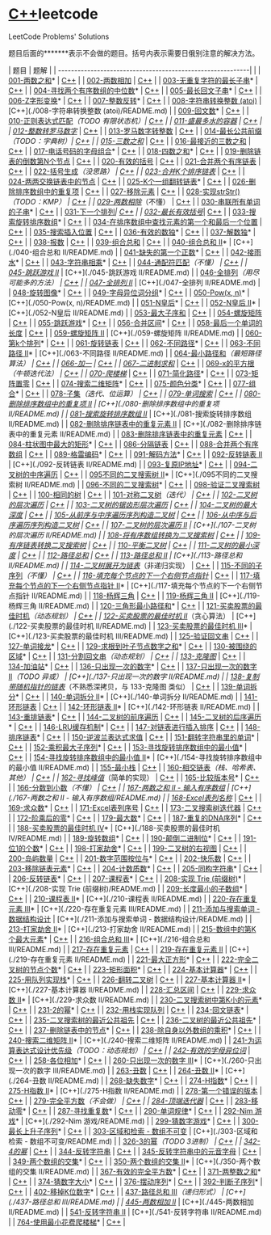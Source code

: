 # [C++](./两数之和/README.md)leetcode
LeetCode Problems' Solutions

题目后面的***\****表示不会做的题目。括号内表示需要日俄别注意的解决方法。

| 题目                                                         | 题解                         |
| -----------------------------------------------------------| |
| [001-两数之和](https://leetcode-cn.com/problems/two-sum/)*      | [C++](./001-两数之和/README.md) |
| [002-两数相加](https://leetcode-cn.com/problems/two-sum/)        | [C++](./002-两数相加/README.md) |
| [003-无重复字符的最长子串](https://leetcode-cn.com/problems/longest-substring-without-repeating-characters/)* | [C++](./003-无重复字符的最长子串/README.md) |
| [004-寻找两个有序数组的中位数](https://leetcode-cn.com/problems/median-of-two-sorted-arrays/)* | [C++](./004-寻找两个有序数组的中位数/README.md) |
| [005-最长回文子串](https://leetcode-cn.com/problems/longest-palindromic-substring/)* | [C++](./005-最长回文子串/README.md) |
| [006-Z字形变换](https://leetcode-cn.com/problems/zigzag-conversion/)* | [C++](./006-Z字形变换/README.md) |
| [007-整数反转](https://leetcode-cn.com/problems/reverse-integer/)* | [C++](./007-整数反转/README.md) |
| [008-字符串转换整数 (atoi)](https://leetcode-cn.com/problems/string-to-integer-atoi/) | [C++](./008-字符串转换整数 (atoi)/README.md) |
| [009-回文数](https://leetcode-cn.com/problems/palindrome-number/)* | [C++](./009-回文数/README.md) |
| [010-正则表达式匹配](https://leetcode-cn.com/problems/regular-expression-matching/)*（TODO 有限状态机）| [C++](./010-正则表达式匹配/README.md) |
| [011-盛最多水的容器](https://leetcode-cn.com/problems/container-with-most-water/) | [C++](./011-盛最多水的容器/README.md) |
| [012-整数转罗马数字](https://leetcode-cn.com/problems/integer-to-roman/)* | [C++](./012-整数转罗马数字/README.md) |
| [013-罗马数字转整数](https://leetcode-cn.com/problems/roman-to-integer/) | [C++](./013-罗马数字转整数/README.md) |
| [014-最长公共前缀](https://leetcode-cn.com/problems/longest-common-prefix/)*（TODO：字典树）| [C++](./014-最长公共前缀/README.md) |
| [015-三数之和](https://leetcode-cn.com/problems/3sum/)* | [C++](./015-三数之和/README.md) |
| [016-最接近的三数之和](https://leetcode-cn.com/problems/3sum-closest/) | [C++](./016-最接近的三数之和/README.md) |
| [017-电话号码的字母组合](https://leetcode-cn.com/problems/letter-combinations-of-a-phone-number/)* | [C++](./017-电话号码的字母组合/README.md) |
| [018-四数之和](https://leetcode-cn.com/problems/4sum/)* | [C++](./018-四数之和/README.md) |
| [019-删除链表的倒数第N个节点](https://leetcode-cn.com/problems/remove-nth-node-from-end-of-list/) | [C++](./019-删除链表的倒数第N个节点/README.md) |
| [020-有效的括号](https://leetcode-cn.com/problems/valid-parentheses/) | [C++](./020-有效的括号/README.md) |
| [021-合并两个有序链表](https://leetcode-cn.com/problems/merge-two-sorted-lists/) | [C++](./021-合并两个有序链表/README.md) |
| [022-括号生成](https://leetcode-cn.com/problems/generate-parentheses/)*（没思路） | [C++](./022-括号生成/README.md) |
| [023-合并K个排序链表](https://leetcode-cn.com/problems/merge-k-sorted-lists/)* | [C++](./023-合并K个排序链表/README.md) |
| [024-两两交换链表中的节点](https://leetcode-cn.com/problems/swap-nodes-in-pairs/) | [C++](./024-两两交换链表中的节点/README.md) |
| [025-K个一组翻转链表](https://leetcode-cn.com/problems/reverse-nodes-in-k-group/)* | [C++](./025-K个一组翻转链表/README.md) |
| [026-删除排序数组中的重复项](https://leetcode-cn.com/problems/remove-duplicates-from-sorted-array/) | [C++](./026-删除排序数组中的重复项/README.md) |
| [027-移除元素](https://leetcode-cn.com/problems/remove-element/) | [C++](./027-移除元素/README.md) |
| [028-实现strStr()](https://leetcode-cn.com/problems/implement-strstr/)*（TODO：KMP） | [C++](./028-实现strStr()/README.md) |
| [029-两数相除](https://leetcode-cn.com/problems/divide-two-integers/)*（不懂） | [C++](./029-两数相除/README.md) |
| [030-串联所有单词的子串](https://leetcode-cn.com/problems/substring-with-concatenation-of-all-words/)* | [C++](./030-串联所有单词的子串/README.md) |
| [031-下一个排列](https://leetcode-cn.com/problems/next-permutation/)*| [C++](./031-下一个排列/README.md) |
| [032-最长有效括号](https://leetcode-cn.com/problems/longest-valid-parentheses/)*| [C++](./032-最长有效括号/README.md) |
| [033-搜索旋转排序数组](https://leetcode-cn.com/problems/search-in-rotated-sorted-array/)* | [C++](./033-搜索旋转排序数组/README.md) |
| [034-在排序数组中查找元素的第一个和最后一个位置](https://leetcode-cn.com/problems/find-first-and-last-position-of-element-in-sorted-array/) | [C++](./034-在排序数组中查找元素的第一个和最后一个位置/README.md) |
| [035-搜索插入位置](https://leetcode-cn.com/problems/search-insert-position/) | [C++](./035-搜索插入位置/README.md) |
| [036-有效的数独](https://leetcode-cn.com/problems/valid-sudoku/)* | [C++](./036-有效的数独/README.md) |
| [037-解数独](https://leetcode-cn.com/problems/sudoku-solver/)* | [C++](./037-解数独/README.md) |
| [038-报数](https://leetcode-cn.com/problems/count-and-say/) | [C++](./038-报数/README.md) |
| [039-组合总和](https://leetcode-cn.com/problems/combination-sum/) | [C++](./039-组合总和/README.md) |
| [040-组合总和 II](https://leetcode-cn.com/problems/combination-sum-ii/)* | [C++](./040-组合总和 II/README.md) |
| [041-缺失的第一个正数](https://leetcode-cn.com/problems/first-missing-positive/)* | [C++](./041-缺失的第一个正数/README.md) |
| [042-接雨水](https://leetcode-cn.com/problems/trapping-rain-water/)* | [C++](./042-接雨水/README.md) |
| [043-字符串相乘](https://leetcode-cn.com/problems/multiply-strings/)* | [C++](./043-字符串相乘/README.md) |
| [044-通配符匹配](https://leetcode-cn.com/problems/wildcard-matching/)*（不懂） | [C++](./044-通配符匹配/README.md) |
| [045-跳跃游戏 II](https://leetcode-cn.com/problems/jump-game-ii/)* | [C++](./045-跳跃游戏 II/README.md) |
| [046-全排列](https://leetcode-cn.com/problems/permutations/)*（用尽可能多的方法） | [C++](./046-全排列/README.md) |
| [047-全排列 II](https://leetcode-cn.com/problems/permutations-ii/)* | [C++](./047-全排列 II/README.md) |
| [048-旋转图像](https://leetcode-cn.com/problems/rotate-image/)* | [C++](./048-旋转图像/README.md) |
| [049-字母异位词分组](https://leetcode-cn.com/problems/group-anagrams/)* | [C++](./049-字母异位词分组/README.md) |
| [050-Pow(x, n)](https://leetcode-cn.com/problems/powx-n/)* | [C++](./050-Pow(x, n)/README.md) |
| [051-N皇后](https://leetcode-cn.com/problems/n-queens/)* | [C++](./051-N皇后/README.md) |
| [052-N皇后 II](https://leetcode-cn.com/problems/n-queens-ii/)* | [C++](./052-N皇后 II/README.md) |
| [053-最大子序和](https://leetcode-cn.com/problems/maximum-subarray/) | [C++](./053-最大子序和/README.md) |
| [054-螺旋矩阵](https://leetcode-cn.com/problems/spiral-matrix/) | [C++](./054-螺旋矩阵/README.md) |
| [055-跳跃游戏](https://leetcode-cn.com/problems/jump-game/)* | [C++](./055-跳跃游戏/README.md) |
| [056-合并区间](https://leetcode-cn.com/problems/merge-intervals/)* | [C++](./056-合并区间/README.md) |
| [058-最后一个单词的长度](https://leetcode-cn.com/problems/length-of-last-word/) | [C++](./058-最后一个单词的长度/README.md) |
| [059-螺旋矩阵 II](https://leetcode-cn.com/problems/spiral-matrix-ii/comments/) | [C++](./059-螺旋矩阵 II/README.md) |
| [060-第k个排列](https://leetcode-cn.com/problems/permutation-sequence/)* | [C++](./060-第k个排列/README.md) |
| [061-旋转链表](https://leetcode-cn.com/problems/two-sum/) | [C++](./061-旋转链表/README.md) |
| [062-不同路径](https://leetcode-cn.com/problems/unique-paths/)* | [C++](./062-不同路径/README.md) |
| [063-不同路径 II](https://leetcode-cn.com/problems/unique-paths-ii/)* | [C++](./063-不同路径 II/README.md) |
| [064-最小路径和](https://leetcode-cn.com/problems/minimum-path-sum/)*（最短路径算法） | [C++](./064-最小路径和/README.md) |
| [066-加一](https://leetcode-cn.com/problems/plus-one/) | [C++](./066-加一/README.md) |
| [067-二进制求和](https://leetcode-cn.com/problems/add-binary/)* | [C++](./067-二进制求和/README.md) |
| [069-x的平方根](https://leetcode-cn.com/problems/sqrtx/)*（牛顿迭代法） | [C++](./069-x的平方根/README.md) |
| [070-爬楼梯](https://leetcode-cn.com/problems/climbing-stairs/)* | [C++](./070-爬楼梯/README.md) |
| [071-简化路径](https://leetcode-cn.com/problems/simplify-path/)* | [C++](./071-简化路径/README.md) |
| [073-矩阵置零](https://leetcode-cn.com/problems/set-matrix-zeroes/) | [C++](./073-矩阵置零/README.md) |
| [074-搜索二维矩阵](https://leetcode-cn.com/problems/search-a-2d-matrix/)* | [C++](./074-搜索二维矩阵/README.md) |
| [075-颜色分类](https://leetcode-cn.com/problems/sort-colors/)* | [C++](./075-颜色分类/README.md) |
| [077-组合](https://leetcode-cn.com/problems/combinations/)* | [C++](./077-组合/README.md) |
| [078-子集](https://leetcode-cn.com/problems/subsets/)*（迭代、位运算） | [C++](./078-子集/README.md) |
| [079-单词搜索](https://leetcode-cn.com/problems/word-search/) | [C++](./079-单词搜索/README.md) |
| [080-删除排序数组中的重复项 II](https://leetcode-cn.com/problems/remove-duplicates-from-sorted-array-ii/) | [C++](./080-删除排序数组中的重复项 II/README.md) |
| [081-搜索旋转排序数组 II](https://leetcode-cn.com/problems/search-in-rotated-sorted-array-ii/)* | [C++](./081-搜索旋转排序数组 II/README.md) |
| [082-删除排序链表中的重复元素 II](https://leetcode-cn.com/problems/remove-duplicates-from-sorted-list-ii/) | [C++](./082-删除排序链表中的重复元素 II/README.md) |
| [083-删除排序链表中的重复元素](https://leetcode-cn.com/problems/remove-duplicates-from-sorted-list/) | [C++](./083-删除排序链表中的重复元素/README.md) |
| [084-柱状图中最大的矩形](https://leetcode-cn.com/problems/largest-rectangle-in-histogram/solution/)* | [C++](./084-柱状图中最大的矩形/README.md) |
| [086-分隔链表](https://leetcode-cn.com/problems/partition-list/) | [C++](./086-分隔链表/README.md) |
| [088-合并两个有序数组](https://leetcode-cn.com/problems/merge-sorted-array/comments/) | [C++](./088-合并两个有序数组/README.md) |
| [089-格雷编码](https://leetcode-cn.com/problems/gray-code/)* | [C++](./089-格雷编码/README.md) |
| [091-解码方法](https://leetcode-cn.com/problems/decode-ways/)* | [C++](./091-解码方法/README.md) |
| [092-反转链表 II](https://leetcode-cn.com/problems/reverse-linked-list-ii/) | [C++](./092-反转链表 II/README.md) |
| [093-复原IP地址](https://leetcode-cn.com/problems/restore-ip-addresses/)* | [C++](./093-复原IP地址/README.md) |
| [094-二叉树的中序遍历](https://leetcode-cn.com/problems/binary-tree-inorder-traversal/) | [C++](./094-二叉树的中序遍历/README.md) |
| [095不同的二叉搜索树 II](https://leetcode-cn.com/problems/unique-binary-search-trees-ii/)* | [C++](./095不同的二叉搜索树 II/README.md) |
| [096-不同的二叉搜索树](https://leetcode-cn.com/problems/unique-binary-search-trees/)* | [C++](./096-不同的二叉搜索树/README.md) |
| [098-验证二叉搜索树](https://leetcode-cn.com/problems/validate-binary-search-tree/) | [C++](./098-验证二叉搜索树/README.md) |
| [100-相同的树](https://leetcode-cn.com/problems/same-tree/) | [C++](./100-相同的树/README.md) |
| [101-对称二叉树](https://leetcode-cn.com/problems/symmetric-tree/)*（迭代） | [C++](./101-对称二叉树/README.md) |
| [102-二叉树的层次遍历](https://leetcode-cn.com/problems/binary-tree-level-order-traversal/) | [C++](./102-二叉树的层次遍历/README.md) |
| [103-二叉树的锯齿形层次遍历](https://leetcode-cn.com/problems/binary-tree-zigzag-level-order-traversal/) | [C++](./103-二叉树的锯齿形层次遍历/README.md) |
| [104-二叉树的最大深度](https://leetcode-cn.com/problems/maximum-depth-of-binary-tree/) | [C++](./104-二叉树的最大深度/README.md) |
| [105-从前序与中序遍历序列构造二叉树](https://leetcode-cn.com/problems/construct-binary-tree-from-preorder-and-inorder-traversal/) | [C++](./105-从前序与中序遍历序列构造二叉树/README.md) |
| [106-从中序与后序遍历序列构造二叉树](https://leetcode-cn.com/problems/construct-binary-tree-from-inorder-and-postorder-traversal/) | [C++](./106-从中序与后序遍历序列构造二叉树/README.md) |
| [107-二叉树的层次遍历 II](https://leetcode-cn.com/problems/binary-tree-level-order-traversal-ii/submissions/) | [C++](./107-二叉树的层次遍历 II/README.md) |
| [108-将有序数组转换为二叉搜索树](https://leetcode-cn.com/problems/convert-sorted-array-to-binary-search-tree/) | [C++](./108-将有序数组转换为二叉搜索树/README.md) |
| [109-有序链表转换二叉搜索树](https://leetcode-cn.com/problems/convert-sorted-list-to-binary-search-tree/) | [C++](./109-有序链表转换二叉搜索树/README.md) |
| [110-平衡二叉树](https://leetcode-cn.com/problems/balanced-binary-tree/) | [C++](./110-平衡二叉树/README.md) |
| [111-二叉树的最小深度](https://leetcode-cn.com/problems/minimum-depth-of-binary-tree/) | [C++](./111-二叉树的最小深度/README.md) |
| [112-路径总和](https://leetcode-cn.com/problems/path-sum/) | [C++](./112-路径总和/README.md) |
| [113-路径总和 II](https://leetcode-cn.com/problems/path-sum-ii/) | [C++](./113-路径总和 II/README.md) |
| [114-二叉树展开为链表](https://leetcode-cn.com/problems/flatten-binary-tree-to-linked-list/)*（非递归实现） | [C++](./114-二叉树展开为链表/README.md) |
| [115-不同的子序列](https://leetcode-cn.com/problems/distinct-subsequences/)*（不懂） | [C++](./115-不同的子序列/README.md) |
| [116-填充每个节点的下一个右侧节点指针](https://leetcode-cn.com/problems/populating-next-right-pointers-in-each-node/)* | [C++](./116-填充每个节点的下一个右侧节点指针/README.md) |
| [117-填充每个节点的下一个右侧节点指针 II](https://leetcode-cn.com/problems/populating-next-right-pointers-in-each-node/)* | [C++](./117-填充每个节点的下一个右侧节点指针 II/README.md) |
| [118-杨辉三角](https://leetcode-cn.com/problems/pascals-triangle/) | [C++](./118-杨辉三角/README.md) |
| [119-杨辉三角 II](https://leetcode-cn.com/problems/pascals-triangle-ii/) | [C++](./119-杨辉三角 II/README.md) |
| [120-三角形最小路径和](https://leetcode-cn.com/problems/triangle/)* | [C++](./120-三角形最小路径和/README.md) |
| [121-买卖股票的最佳时机](https://leetcode-cn.com/problems/best-time-to-buy-and-sell-stock/)*（动态规划） | [C++](./121-买卖股票的最佳时机/README.md) |
| [122-买卖股票的最佳时机 II](https://leetcode-cn.com/problems/best-time-to-buy-and-sell-stock-ii/)*（贪心算法） | [C++](./122-买卖股票的最佳时机 II/README.md) |
| [123-买卖股票的最佳时机 III](https://leetcode-cn.com/problems/best-time-to-buy-and-sell-stock-iii/)* | [C++](./123-买卖股票的最佳时机 III/README.md) |
| [125-验证回文串](https://leetcode-cn.com/problems/valid-palindrome/) | [C++](./125-验证回文串/README.md) |
| [127-单词接龙](https://leetcode-cn.com/problems/word-ladder/)* | [C++](./127-单词接龙/README.md) |
| [129-求根到叶子节点数字之和](https://leetcode-cn.com/problems/sum-root-to-leaf-numbers/)* | [C++](./129-求根到叶子节点数字之和/README.md) |
| [130-被围绕的区域](https://leetcode-cn.com/problems/surrounded-regions/)* | [C++](./130-被围绕的区域/README.md) |
| [131-分割回文串](https://leetcode-cn.com/problems/palindrome-partitioning/)*（动态规划） | [C++](./131-分割回文串/README.md) |
| [133-克隆图](https://leetcode-cn.com/problems/clone-graph/)* | [C++](./133-克隆图/README.md) |
| [134-加油站](https://leetcode-cn.com/problems/gas-station/)* | [C++](./134-加油站/README.md) |
| [136-只出现一次的数字](https://leetcode-cn.com/problems/single-number/)* | [C++](./136-只出现一次的数字/README.md) |
| [137-只出现一次的数字 II](https://leetcode-cn.com/problems/single-number-ii/)*（TODO 异或） | [C++](./137-只出现一次的数字 II/README.md) |
| [138-复制带随机指针的链表](https://leetcode-cn.com/problems/copy-list-with-random-pointer/)*（不熟悉深拷贝，与 133-克隆图 类似） | [C++](./138-复制带随机指针的链表/README.md) |
| [139-单词拆分](https://leetcode-cn.com/problems/word-break/)* | [C++](./139-单词拆分/README.md) |
| [140-单词拆分 II](https://leetcode-cn.com/problems/word-break-ii/)* | [C++](./140-单词拆分 II/README.md) |
| [141-环形链表](https://leetcode-cn.com/problems/linked-list-cycle/) | [C++](./141-环形链表/README.md) |
| [142-环形链表 II](https://leetcode-cn.com/problems/linked-list-cycle-ii/)* | [C++](./142-环形链表 II/README.md) |
| [143-重排链表](https://leetcode-cn.com/problems/reorder-list/)* | [C++](./143-重排链表/README.md) |
| [144-二叉树的前序遍历](https://leetcode-cn.com/problems/binary-tree-preorder-traversal/) | [C++](./144-二叉树的前序遍历/README.md) |
| [145-二叉树的后序遍历](https://leetcode-cn.com/problems/binary-tree-postorder-traversal/)* | [C++](./145-二叉树的后序遍历/README.md) |
| [146-LRU缓存机制](https://leetcode-cn.com/problems/lru-cache/)* | [C++](./146-LRU缓存机制/README.md) |
| [147-对链表进行插入排序](https://leetcode-cn.com/problems/insertion-sort-list/) | [C++](./147-对链表进行插入排序/README.md) |
| [148-排序链表](https://leetcode-cn.com/problems/sort-list/)* | [C++](./148-排序链表/README.md) |
| [150-逆波兰表达式求值](https://leetcode-cn.com/problems/evaluate-reverse-polish-notation/) | [C++](./150-逆波兰表达式求值/README.md) |
| [151-翻转字符串里的单词](https://leetcode-cn.com/problems/reverse-words-in-a-string/)* | [C++](./151-翻转字符串里的单词/README.md) |
| [152-乘积最大子序列](https://leetcode-cn.com/problems/maximum-product-subarray/)* | [C++](./152-乘积最大子序列/README.md) |
| [153-寻找旋转排序数组中的最小值](https://leetcode-cn.com/problems/find-minimum-in-rotated-sorted-array/)* | [C++](./153-寻找旋转排序数组中的最小值/README.md) |
| [154-寻找旋转排序数组中的最小值 II](https://leetcode-cn.com/problems/find-minimum-in-rotated-sorted-array-ii/)* | [C++](./154-寻找旋转排序数组中的最小值 II/README.md) |
| [155-最小栈](https://leetcode-cn.com/problems/min-stack/) | [C++](./155-最小栈/README.md) |
| [160-相交链表](https://leetcode-cn.com/problems/intersection-of-two-linked-lists/)*（栈、哈希表、其他） | [C++](./160-相交链表/README.md) |
| [162-寻找峰值](https://leetcode-cn.com/problems/find-peak-element/)*（简单的实现） | [C++](./162-寻找峰值/README.md) |
| [165-比较版本号](https://leetcode-cn.com/problems/compare-version-numbers/)* | [C++](./165-比较版本号/README.md) |
| [166-分数到小数](https://leetcode-cn.com/problems/fraction-to-recurring-decimal/)*（不懂） | [C++](./166-分数到小数/README.md) |
| [167-两数之和 II - 输入有序数组](https://leetcode-cn.com/problems/two-sum-ii-input-array-is-sorted/) | [C++](./167-两数之和 II - 输入有序数组/README.md) |
| [168-Excel表列名称](https://leetcode-cn.com/problems/excel-sheet-column-title/)* | [C++](./168-Excel表列名称/README.md) |
| [169-求众数](https://leetcode-cn.com/problems/majority-element/)* | [C++](./169-求众数/README.md) |
| [171-Excel表列序号](https://leetcode-cn.com/problems/excel-sheet-column-number/) | [C++](./171-Excel表列序号/README.md) |
| [173-二叉搜索树迭代器](https://leetcode-cn.com/problems/binary-search-tree-iterator/) | [C++](./173-二叉搜索树迭代器/README.md) |
| [172-阶乘后的零](https://leetcode-cn.com/problems/factorial-trailing-zeroes/)* | [C++](./172-阶乘后的零/README.md) |
| [179-最大数](https://leetcode-cn.com/problems/largest-number/)* | [C++](./179-最大数/README.md) |
| [187-重复的DNA序列](https://leetcode-cn.com/problems/repeated-dna-sequences/)* | [C++](./187-重复的DNA序列/README.md) |
| [188-买卖股票的最佳时机 IV](https://leetcode-cn.com/problems/best-time-to-buy-and-sell-stock-iv/)* | [C++](./188-买卖股票的最佳时机 IV/README.md) |
| [189-旋转数组](https://leetcode-cn.com/problems/rotate-array/)* | [C++](./189-旋转数组/README.md) |
| [190-颠倒二进制位](https://leetcode-cn.com/problems/reverse-bits/)* | [C++](./190-颠倒二进制位/README.md) |
| [191-位1的个数](https://leetcode-cn.com/problems/number-of-1-bits/)* | [C++](./191-位1的个数/README.md) |
| [198-打家劫舍](https://leetcode-cn.com/problems/house-robber/)* | [C++](./198-打家劫舍/README.md) |
| [199-二叉树的右视图](https://leetcode-cn.com/problems/binary-tree-right-side-view/) | [C++](./199-二叉树的右视图/README.md) |
| [200-岛屿数量](https://leetcode-cn.com/problems/number-of-islands/) | [C++](./200-岛屿数量/README.md) |
| [201-数字范围按位与](https://leetcode-cn.com/problems/bitwise-and-of-numbers-range/)*  | [C++](./201-数字范围按位与/README.md) |
| [202-快乐数](https://leetcode-cn.com/problems/happy-number/comments/) | [C++](./202-快乐数/README.md) |
| [203-移除链表元素](https://leetcode-cn.com/problems/remove-linked-list-elements/)* | [C++](./203-移除链表元素/README.md) |
| [204-计数质数](https://leetcode-cn.com/problems/count-primes/)* | [C++](./204-计数质数/README.md) |
| [205-同构字符串](https://leetcode-cn.com/problems/isomorphic-strings/)* | [C++](./205-同构字符串/README.md) |
| [206-反转链表](https://leetcode-cn.com/problems/reverse-linked-list/)* | [C++](./206-反转链表/README.md) |
| [207-课程表](https://leetcode-cn.com/problems/course-schedule/)* | [C++](./207-课程表/README.md) |
| [208-实现 Trie (前缀树)](https://leetcode-cn.com/problems/implement-trie-prefix-tree/)* | [C++](./208-实现 Trie (前缀树)/README.md) |
| [209-长度最小的子数组](https://leetcode-cn.com/problems/minimum-size-subarray-sum/)* | [C++](./209-长度最小的子数组/README.md) |
| [210-课程表 II](https://leetcode-cn.com/problems/course-schedule-ii/)* | [C++](./210-课程表 II/README.md) |
| [220-存在重复元素 III](https://leetcode-cn.com/problems/contains-duplicate-iii/)* | [C++](./220-存在重复元素 III/README.md) |
| [211-添加与搜索单词 - 数据结构设计](https://leetcode-cn.com/problems/add-and-search-word-data-structure-design/) | [C++](./211-添加与搜索单词 - 数据结构设计/README.md) |
| [213-打家劫舍 II](https://leetcode-cn.com/problems/house-robber-ii/)* | [C++](./213-打家劫舍 II/README.md) |
| [215-数组中的第K个最大元素](https://leetcode-cn.com/problems/kth-largest-element-in-an-array/)* | [C++](./215-数组中的第K个最大元素/README.md) |
| [216-组合总和 III](https://leetcode-cn.com/problems/combination-sum-iii/)* | [C++](./216-组合总和 III/README.md) |
| [217-存在重复元素](https://leetcode-cn.com/problems/contains-duplicate/) | [C++](./217-存在重复元素/README.md) |
| [219-存在重复元素 II](https://leetcode-cn.com/problems/contains-duplicate-ii/) | [C++](./219-存在重复元素 II/README.md) |
| [221-最大正方形](https://leetcode-cn.com/problems/maximal-square/)* | [C++](./221-最大正方形/README.md) |
| [222-完全二叉树的节点个数](https://leetcode-cn.com/problems/count-complete-tree-nodes/comments/)* | [C++](./222-完全二叉树的节点个数/README.md) |
| [223-矩形面积](https://leetcode-cn.com/problems/rectangle-area/)* | [C++](./223-矩形面积/README.md) |
| [224-基本计算器](https://leetcode-cn.com/problems/basic-calculator/)* | [C++](./224-基本计算器/README.md) |
| [225-用队列实现栈](https://leetcode-cn.com/problems/implement-stack-using-queues/)* | [C++](./225-用队列实现栈/README.md) |
| [226-翻转二叉树](https://leetcode-cn.com/problems/invert-binary-tree/) | [C++](./226-翻转二叉树/README.md) |
| [227-基本计算器 II](https://leetcode-cn.com/problems/basic-calculator/)* | [C++](./227-基本计算器 II/README.md) |
| [228-汇总区间](https://leetcode-cn.com/problems/summary-ranges/) | [C++](./228-汇总区间/README.md) |
| [229-求众数 II](https://leetcode-cn.com/problems/majority-element-ii/)* | [C++](./229-求众数 II/README.md) |
| [230-二叉搜索树中第K小的元素](https://leetcode-cn.com/problems/kth-smallest-element-in-a-bst/)* | [C++](./230-二叉搜索树中第K小的元素/README.md) |
| [231-2的幂](https://leetcode-cn.com/problems/power-of-two/)* | [C++](./231-2的幂/README.md) |
| [232-用栈实现队列](https://leetcode-cn.com/problems/implement-queue-using-stacks/) | [C++](./232-用栈实现队列/README.md) |
| [234-回文链表](https://leetcode-cn.com/problems/palindrome-linked-list/)* | [C++](./234-回文链表/README.md) |
| [235-二叉搜索树的最近公共祖先](https://leetcode-cn.com/problems/lowest-common-ancestor-of-a-binary-search-tree/) | [C++](./235-二叉搜索树的最近公共祖先/README.md) |
| [236-二叉树的最近公共祖先](https://leetcode-cn.com/problems/lowest-common-ancestor-of-a-binary-tree/)* | [C++](./236-二叉树的最近公共祖先/README.md) |
| [237-删除链表中的节点](https://leetcode-cn.com/problems/delete-node-in-a-linked-list/)* | [C++](./237-删除链表中的节点/README.md) |
| [238-除自身以外数组的乘积](https://leetcode-cn.com/problems/product-of-array-except-self/)* | [C++](./238-除自身以外数组的乘积/README.md) |
| [240-搜索二维矩阵 II](https://leetcode-cn.com/problems/search-a-2d-matrix-ii/)* | [C++](./240-搜索二维矩阵 II/README.md) |
| [241-为运算表达式设计优先级](https://leetcode-cn.com/problems/different-ways-to-add-parentheses/)*（TODO：动态规划） | [C++](./241-为运算表达式设计优先级/README.md) |
| [242-有效的字母异位词](https://leetcode-cn.com/problems/valid-anagram/)* | [C++](./242-有效的字母异位词/README.md) |
| [258-各位相加](https://leetcode-cn.com/problems/add-digits/)* | [C++](./258-各位相加/README.md) |
| [260-只出现一次的数字 III](https://leetcode-cn.com/problems/single-number-iii/)* | [C++](./260-只出现一次的数字 III/README.md) |
| [263-丑数](https://leetcode-cn.com/problems/ugly-number/) | [C++](./263-丑数/README.md) |
| [264-丑数 II](https://leetcode-cn.com/problems/ugly-number-ii/)* | [C++](./264-丑数 II/README.md) |
| [268-缺失数字](https://leetcode-cn.com/problems/missing-number/)* | [C++](./268-缺失数字/README.md) |
| [274-H指数](https://leetcode-cn.com/problems/h-index/)* | [C++](./274-H指数/README.md) |
| [275-H指数 II](https://leetcode-cn.com/problems/h-index-ii/)* | [C++](./275-H指数 II/README.md) |
| [278-第一个错误的版本](https://leetcode-cn.com/problems/first-bad-version/) | [C++](./278-第一个错误的版本/README.md) |
| [279-完全平方数](https://leetcode-cn.com/problems/perfect-squares/)*（不会做） | [C++](./279-完全平方数/README.md) |
| [284-顶端迭代器](https://leetcode-cn.com/problems/peeking-iterator/)* | [C++](./284-顶端迭代器/README.md) |
| [283-移动零](https://leetcode-cn.com/problems/move-zeroes/)* | [C++](./283-移动零/README.md) |
| [287-寻找重复数](https://leetcode-cn.com/problems/find-the-duplicate-number/)* | [C++](./287-寻找重复数/README.md) |
| [290-单词规律](https://leetcode-cn.com/problems/word-pattern/)* | [C++](./290-单词规律/README.md) |
| [292-Nim 游戏](https://leetcode-cn.com/problems/nim-game/)* | [C++](./292-Nim 游戏/README.md) |
| [299-猜数字游戏](https://leetcode-cn.com/problems/bulls-and-cows/)* | [C++](./299-猜数字游戏/README.md) |
| [300-最长上升子序列](https://leetcode-cn.com/problems/longest-increasing-subsequence/)* | [C++](./300-最长上升子序列/README.md) |
| [303-区域和检索 - 数组不可变](https://leetcode-cn.com/problems/range-sum-query-immutable/) | [C++](./303-区域和检索 - 数组不可变/README.md) |
| [326-3的幂](https://leetcode-cn.com/problems/power-of-three/)*（TODO 3进制） | [C++](./326-3的幂/README.md) |
| [342-4的幂](https://leetcode-cn.com/problems/power-of-four/)* | [C++](./342-4的幂/README.md) |
| [344-反转字符串](https://leetcode-cn.com/problems/reverse-string/) | [C++](./344-反转字符串/README.md) |
| [345-反转字符串中的元音字母](https://leetcode-cn.com/problems/reverse-vowels-of-a-string/) | [C++](./345-反转字符串中的元音字母/README.md) |
| [349-两个数组的交集](https://leetcode-cn.com/problems/intersection-of-two-arrays/)* | [C++](./349-两个数组的交集/README.md) |
| [350-两个数组的交集 II](https://leetcode-cn.com/problems/intersection-of-two-arrays-ii/solution/)* | [C++](./350-两个数组的交集 II/README.md) |
| [367-有效的完全平方数](https://leetcode-cn.com/problems/valid-perfect-square/solution/you-xiao-de-wan-quan-ping-fang-shu-by-gpe3dbjds1/)* | [C++](./367-有效的完全平方数/README.md) |
| [371-两整数之和](https://leetcode-cn.com/problems/sum-of-two-integers/)* | [C++](./371-两整数之和/README.md) |
| [374-猜数字大小](https://leetcode-cn.com/problems/guess-number-higher-or-lower/)* | [C++](./374-猜数字大小/README.md) |
| [376-摆动序列](https://leetcode-cn.com/problems/wiggle-subsequence/)* | [C++](./376-摆动序列/README.md) |
| [392-判断子序列](https://leetcode-cn.com/problems/is-subsequence/)* | [C++](./392-判断子序列/README.md) |
| [402-移掉K位数字](https://leetcode-cn.com/problems/remove-k-digits/)* | [C++](./402-移掉K位数字/README.md) |
| [437-路径总和 III](https://leetcode-cn.com/problems/path-sum-iii/)*（递归形式） | [C++](./437-路径总和 III/README.md) |
| [445-两数相加 II](https://leetcode-cn.com/problems/add-two-numbers-ii/)* | [C++](./445-两数相加 II/README.md) |
| [541-反转字符串 II](https://leetcode-cn.com/problems/reverse-string-ii/) | [C++](./541-反转字符串 II/README.md) |
| [764-使用最小花费爬楼梯](https://leetcode-cn.com/problems/min-cost-climbing-stairs/)* | [C++](./764-使用最小花费爬楼梯/README.md) |

